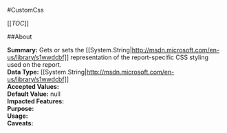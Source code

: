 #CustomCss

[[_TOC_]]

##About

**Summary:** Gets or sets the [[System.String|http://msdn.microsoft.com/en-us/library/s1wwdcbf]] representation of the report-specific CSS styling used on the report.  
**Data Type:** [[System.String|http://msdn.microsoft.com/en-us/library/s1wwdcbf]]  
**Accepted Values:**   
**Default Value:** null  
**Impacted Features:**   
**Purpose:**   
**Usage:**   
**Caveats:**   

